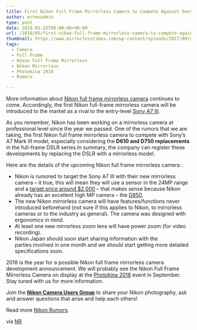 ```yaml
---
title: First Nikon Full Frame Mirrorless Camera to Compete Against Sony a7 III
author: mrtmsadmin
type: post
date: 2018-05-25T09:00:00+00:00
url: /2018/05/first-nikon-full-frame-mirrorless-camera-to-compete-against-sony-a7-iii/
thumbnail: https://www.mirrorlesstimes.com/wp-content/uploads/2017/09/nikon-full-frame-mirrorless-camera-coming-2018-750x550.jpg
tags:
  - Camera
  - Full Frame
  - Nikon Full Frame Mirrorless
  - Nikon Mirrorless
  - Photokina 2018
  - Rumors

---
```

More information about [Nikon full frame mirrorless camera][1] continues to come. Accordingly, the first Nikon full-frame mirrorless camera will be introduced to the market as a rival to the entry-level [Sony A7 III][2].

As you remember, Nikon has been working on a mirrorless camera at professional level since the year we passed. One of the rumors that we are taking, the first Nikon full frame mirrorless camera to compete with Sony&#8217;s A7 Mark III model, especially considering the **D610 and D750 replacements** in the full-frame DSLR series.In summary, the company can register these developments by replacing the DSLR with a mirrorless model.<!--more-->

Here are the details of the upcoming Nikon full frame mirrorless camera :

  * Nikon is rumored to target the Sony A7 III with their new mirrorless camera – it true, this will mean they will use a sensor in the 24MP range and a <a href="https://www.amazon.com/Sony-Full-Frame-Mirrorless-Interchangeable-Lens-ILCE7M3/dp/B07B43WPVK/?tag=daicamnew-20" data-amzn-asin="B07B43WPVK">target price around $2,000</a> – that makes sense because Nikon already has an excellent high MP camera – the [D850][3].
  * The new Nikon mirrorless camera will have features/functions never introduced beforehand (not sure if this applies to Nikon, to mirrorless cameras or to the industry as general). The camera was designed with ergonomics in mind.
  * At least one new mirrorless zoom lens will have power zoom (for video recording).
  * Nikon Japan should soon start sharing information with the parties involved in one month and we should start getting more detailed specifications soon.

2018 is the year for a possible Nikon full frame mirrorless camera development announcement. We will probably see the Nikon Full Frame Mirrorless Camera on display at the [Photokina 2018][4] event in September. Stay tuned with us for more information.

Join the <a class="ext-link" title="" href="https://www.facebook.com/groups/868201466609763/" target="_blank" rel="external nofollow noopener"><strong>Nikon Camera Users Group</strong></a> to share your Nikon photography, ask and answer questions that arise and help each others!

Read more <a href="https://www.dailycameranews.com/tag/nikon-rumors/" target="_blank" rel="noopener">Nikon Rumors</a>.

via <a href="https://nikonrumors.com/2018/05/22/nikon-mirrorless-camera-rumors-update.aspx/" target="_blank" rel="nofollow noopener">NR</a>

 [1]: https://www.mirrorlesstimes.com/tags/nikon-full-frame-mirrorless/
 [2]: https://www.mirrorlesstimes.com/tags/sony-a7-iii/
 [3]: https://www.dailycameranews.com/tag/nikon-d850/
 [4]: https://www.mirrorlesstimes.com/tags/photokina-2018/